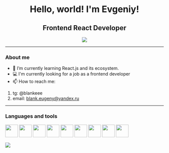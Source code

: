 <div id='header' align='center'> 
    <h1>Hello, world! I'm Evgeniy!</h1>
    <h2>Frontend React Developer</h2>
</div>

<div id='socials' align='center'> 
    <a href='https://t.me/blankeee' >
        <img src='https://img.shields.io/badge/Telegram-gray?style=for-the-badge&logo=telegram'>
    </a>
</div>

<hr/>

### About me

- 🌱 I’m currently learning React.js and its ecosystem.
- :computer: I'm currently looking for a job as a frontend developer
- 📫 How to reach me:

1. tg: @blankeee
2. email: blank.eugeny@yandex.ru

<hr/>

### Languages and tools

<img src="https://cdn.jsdelivr.net/gh/devicons/devicon@latest/icons/html5/html5-plain-wordmark.svg" height='40px' width='40px'/>
<img src="https://cdn.jsdelivr.net/gh/devicons/devicon@latest/icons/css3/css3-plain-wordmark.svg" height='40px' width='40px' />
<img src="https://cdn.jsdelivr.net/gh/devicons/devicon@latest/icons/javascript/javascript-original.svg" height='40px' width='40px'/>
<img src="https://cdn.jsdelivr.net/gh/devicons/devicon@latest/icons/react/react-original-wordmark.svg" height='40px' width='40px'/>
<img src="https://cdn.jsdelivr.net/gh/devicons/devicon@latest/icons/redux/redux-original.svg" height='40px' width='40px' />
<img src="https://cdn.jsdelivr.net/gh/devicons/devicon@latest/icons/sass/sass-original.svg" height='40px' width='40px' />
<img src="https://cdn.jsdelivr.net/gh/devicons/devicon@latest/icons/tailwindcss/tailwindcss-original.svg" height='40px' width='40px' />
<img src="https://cdn.jsdelivr.net/gh/devicons/devicon@latest/icons/bootstrap/bootstrap-original-wordmark.svg" height='40px' width='40px' />                             
<img src="https://cdn.jsdelivr.net/gh/devicons/devicon@latest/icons/jest/jest-plain.svg" height='40px' width='40px' />

![](http://github-profile-summary-cards.vercel.app/api/cards/repos-per-language?username=vn7n24fzkq&theme=default)
